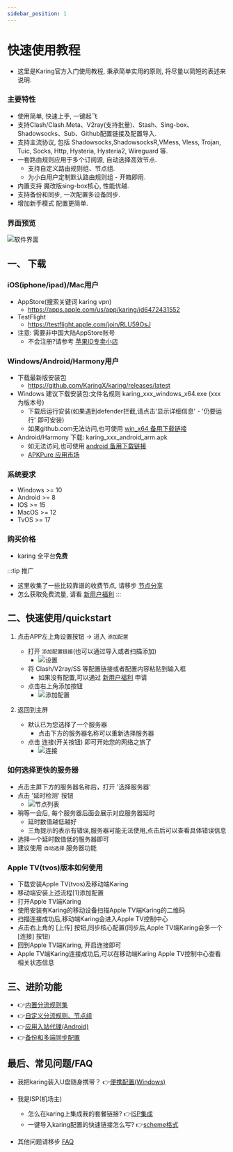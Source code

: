 ```yaml
---
sidebar_position: 1
---
```


# 快速使用教程
- 这里是Karing官方入门使用教程, 秉承简单实用的原则, 将尽量以简短的表述来说明.

### 主要特性
- 使用简单, 快速上手, 一键起飞
- 支持Clash/Clash.Meta、V2ray(支持批量)、Stash、Sing-box、Shadowsocks、Sub、Github配置链接及配置导入.
- 支持主流协议, 包括 Shadowsocks,ShadowsocksR,VMess, Vless, Trojan, Tuic, Socks, Http, Hysteria, Hysteria2, Wireguard 等.
- 一套路由规则应用于多个订阅源, 自动选择高效节点.
  - 支持自定义路由规则组、节点组.
  - 为小白用户定制默认路由规则组 - 开箱即用.
- 内置支持 魔改版sing-box核心, 性能优越.
- 支持备份和同步, 一次配置多设备同步.
- 增加新手模式 配置更简单.

### 界面预览
![软件界面](./img/qs-1.png#center)

## 一、 下载
### iOS(iphone/ipad)/Mac用户
- AppStore(搜索关键词 karing vpn)
    - https://apps.apple.com/us/app/karing/id6472431552
- TestFlight
    - https://testflight.apple.com/join/RLU59OsJ
- 注意: 需要非中国大陆AppStore账号
    - 不会注册?请参考 [苹果ID专卖小店](https://dot.karing.app/pi.html?r_c=xda)

### Windows/Android/Harmony用户
- 下载最新版安装包
    - https://github.com/KaringX/karing/releases/latest
- Windows 建议下载安装包:文件名规则 karing_xxx_windows_x64.exe (xxx为版本号)
  - 下载后运行安装(如果遇到defender拦截,请点击'显示详细信息' - '仍要运行' 即可安装)
  - 如果github.com无法访问,也可使用 [win_x64 备用下载链接](https://dot.karing.app/client.html?p=windows)
- Android/Harmony 下载: karing_xxx_android_arm.apk
  - 如无法访问,也可使用 [android 备用下载链接](https://dot.karing.app/client.html?p=android)
  - [APKPure 应用市场](https://apkpure.com/p/com.nebula.karing)

### 系统要求
-  Windows >= 10
-  Android >= 8
-  IOS >= 15
-  MacOS >= 12
-  TvOS >= 17

### 购买价格
- karing 全平台**免费**

:::tip 推广
- 这里收集了一些比较靠谱的收费节点, 请移步 [节点分享](https://dot.karing.app/pi.html?r_c=cn)
- 怎么获取免费流量, 请看 [新用户福利](/newuser)
:::



## 二、快速使用/quickstart
1. 点击APP左上角设置按钮 -> 进入 `添加配置`
    - 打开 `添加配置链接`(也可以通过导入或者扫描添加)
      - ![设置](./img/qs-2.png)
    - 将 Clash/V2ray/SS 等配置链接或者配置内容粘贴到输入框
        - 如果没有配置,可以通过 [新用户福利](/newuser) 申请
    - 点击右上角添加按钮
      - ![添加配置](./img/qs-3.png)


2. 返回到主屏
    - 默认已为您选择了一个服务器
        - 点击下方的服务器名称可以重新选择服务器
    - 点击 连接(开关按钮) 即可开始您的网络之旅了
        - ![连接](./img/qs-4.png)

### 如何选择更快的服务器
- 点击主屏下方的服务器名称后，打开 '选择服务器'
- 点击 '延时检测' 按钮
  - ![节点列表](./img/qs-5.png)
- 稍等一会后, 每个服务器后面会展示对应服务器延时
    - 延时数值越低越好
    - 三角提示的表示有错误,服务器可能无法使用,点击后可以查看具体错误信息
- 选择一个延时数值低的服务器即可
- 建议使用 `自动选择` 服务器功能

### Apple TV(tvos)版本如何使用
- 下载安装Apple TV(tvos)及移动端Karing
- 移动端安装上述流程[1]添加配置
- 打开Apple TV端Karing
- 使用安装有Karing的移动设备扫描Apple TV端Karing的二维码
- 扫描连接成功后,移动端Karing会进入Apple TV控制中心
- 点击右上角的 [上传] 按钮,同步核心配置(同步后,Apple TV端Karing会多一个 [连接] 按钮)
- 回到Apple TV端Karing, 开启连接即可
- Apple TV端Karing连接成功后,可以在移动端Karing Apple TV控制中心查看相关状态信息



## 三、进阶功能
- 👉[内置分流规则集](../tutorial/diversion.md)
- 👉[自定义分流规则、节点组](../tutorial/custom-diversion.md)
- 👉[应用入站代理(Android)](../tutorial/perapp-proxy.md)
- 👉[备份和多端同步配置](../tutorial/backup-sync.md)

## 最后、常见问题/FAQ
- 我把karing装入U盘随身携带？ 👉[便携配置(Windows)](../tutorial/portable.md)
- 我是ISP(机场主)
  - 怎么在karing上集成我的套餐链接? 👉[ISP集成](../cooperation/menu.md)
  - 一键导入karing配置的快速链接怎么写? 👉[scheme格式](../cooperation/scheme.md)

- 其他问题请移步 [FAQ](/faq/)






